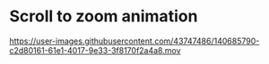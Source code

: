 # Scroll to zoom animation
 


https://user-images.githubusercontent.com/43747486/140685790-c2d80161-61e1-4017-9e33-3f8170f2a4a8.mov


